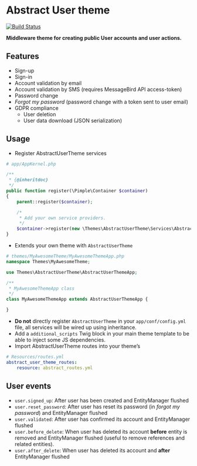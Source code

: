 # Abstract User theme

[![Build Status](https://travis-ci.org/roadiz/AbstractUserTheme.svg?branch=master)](https://travis-ci.org/roadiz/AbstractUserTheme)

**Middleware theme for creating public User accounts and user actions.**

## Features

- Sign-up
- Sign-in
- Account validation by email
- Account validation by SMS (requires MessageBird API access-token)
- Password change
- *Forgot my password* (password change with a token sent to user email)
- GDPR compliance
    - User deletion
    - User data download (JSON serialization)

## Usage

- Register AbstractUserTheme services 

```php
# app/AppKernel.php

/**
 * {@inheritdoc}
 */
public function register(\Pimple\Container $container)
{
    parent::register($container);

    /*
     * Add your own service providers.
     */
    $container->register(new \Themes\AbstractUserTheme\Services\AbstractUserThemeProvider());
}
```

- Extends your own theme with `AbstractUserTheme`

```php
# themes/MyAwesomeTheme/MyAwesomeThemeApp.php
namespace Themes\MyAwesomeTheme;

use Themes\AbstractUserTheme\AbstractUserThemeApp;

/**
 * MyAwesomeThemeApp class
 */
class MyAwesomeThemeApp extends AbstractUserThemeApp {

}
```

- **Do not** directly register `AbstractUserTheme` in your `app/conf/config.yml` file, all services will be wired up using inheritance.
- Add a `additional_scripts` Twig block in your main theme template to be able to inject some JS dependencies.
- Import AbstractUserTheme routes into your theme’s
```yaml
# Resources/routes.yml
abstract_user_theme_routes:
    resource: abstract_routes.yml
```


## User events

- `user.signed_up`: After user has been created and EntityManager flushed
- `user.reset_password`: After user has reset its password (in *forgot my password*) and EntityManager flushed
- `user.validated`: After user has confirmed its account and EntityManager flushed
- `user.before_delete`: When user has deleted its account **before** entity is removed and EntityManager flushed (useful to remove references and related entities).
- `user.after_delete`: When user has deleted its account and **after** EntityManager flushed
